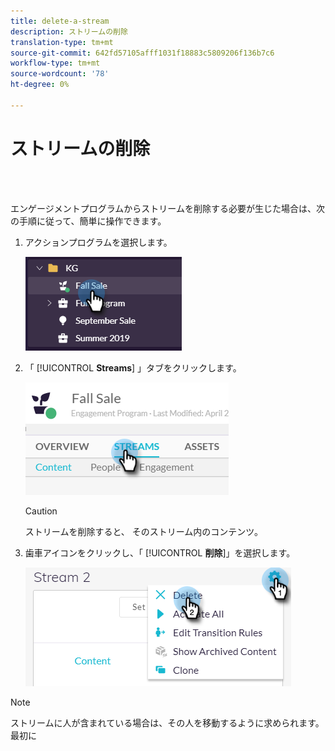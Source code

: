 ```yaml
---
title: delete-a-stream
description: ストリームの削除
translation-type: tm+mt
source-git-commit: 642fd57105afff1031f18883c5809206f136b7c6
workflow-type: tm+mt
source-wordcount: '78'
ht-degree: 0%

---
```



# ストリームの削除

<br> 

エンゲージメントプログラムからストリームを削除する必要が生じた場合は、次の手順に従って、簡単に操作できます。

1. アクションプログラムを選択します。

   ![イメージ1](/help/sky/assets/engagement-programs/delete-a-stream/delete-a-stream-1.png)

1. 「 [!UICONTROL **Streams**] 」タブをクリックします。

   ![イメージ2](/help/sky/assets/engagement-programs/delete-a-stream/delete-a-stream-2.png)

   >[!CAUTION]
   >
   >ストリームを削除すると、
   >そのストリーム内のコンテンツ。

1. 歯車アイコンをクリックし、「 [!UICONTROL **削除**]」を選択します。

   ![イメージ3](/help/sky/assets/engagement-programs/delete-a-stream/delete-a-stream-3.png)

>[!NOTE]
>
>ストリームに人が含まれている場合は、その人を移動するように求められます。
>最初に
